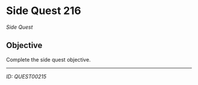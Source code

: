 # Side Quest 216

*Side Quest*

## Objective
Complete the side quest objective.

---
*ID: QUEST00215*